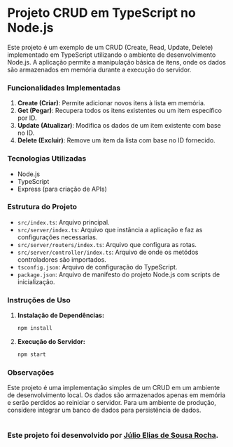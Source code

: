 # Projeto CRUD em TypeScript no Node.js

Este projeto é um exemplo de um CRUD (Create, Read, Update, Delete) implementado em TypeScript utilizando o ambiente de desenvolvimento Node.js. A aplicação permite a manipulação básica de itens, onde os dados são armazenados em memória durante a execução do servidor.

### Funcionalidades Implementadas

1. **Create (Criar)**: Permite adicionar novos itens à lista em memória.
2. **Get (Pegar)**: Recupera todos os itens existentes ou um item específico por ID.
3. **Update (Atualizar)**: Modifica os dados de um item existente com base no ID.
4. **Delete (Excluir)**: Remove um item da lista com base no ID fornecido.

### Tecnologias Utilizadas

- Node.js
- TypeScript
- Express (para criação de APIs)

### Estrutura do Projeto

- `src/index.ts`: Arquivo principal.
- `src/server/index.ts`: Arquivo que instância a aplicação e faz as configurações necessarias.
- `src/server/routers/index.ts`: Arquivo que configura as rotas.
- `src/server/controller/index.ts`: Arquivo de onde os metódos controladores são importados.
- `tsconfig.json`: Arquivo de configuração do TypeScript.
- `package.json`: Arquivo de manifesto do projeto Node.js com scripts de inicialização.

### Instruções de Uso

1. **Instalação de Dependências:**

   ````bash
   npm install

2. **Execução do Servidor:**
   ```bash
   npm start
   ````


### Observações
Este projeto é uma implementação simples de um CRUD em um ambiente de desenvolvimento local. Os dados são armazenados apenas em memória e serão perdidos ao reiniciar o servidor. Para um ambiente de produção, considere integrar um banco de dados para persistência de dados.

# 
### Este projeto foi desenvolvido por [Júlio Elias de Sousa Rocha](https://github.com/Juliowk).